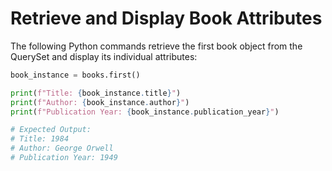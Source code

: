 # Retrieve and Display Book Attributes

The following Python commands retrieve the first book object from the QuerySet and display its individual attributes:

```python
book_instance = books.first()

print(f"Title: {book_instance.title}")
print(f"Author: {book_instance.author}")
print(f"Publication Year: {book_instance.publication_year}")

# Expected Output:
# Title: 1984
# Author: George Orwell
# Publication Year: 1949
